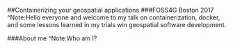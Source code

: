 ##Containerizing your geospatial applications
###FOSS4G Boston 2017
^Note:Hello everyone and welcome to my talk on containerization, docker, and
some lessons learned in my trials win geospatial software development.



###About me
^Note:Who am I?
